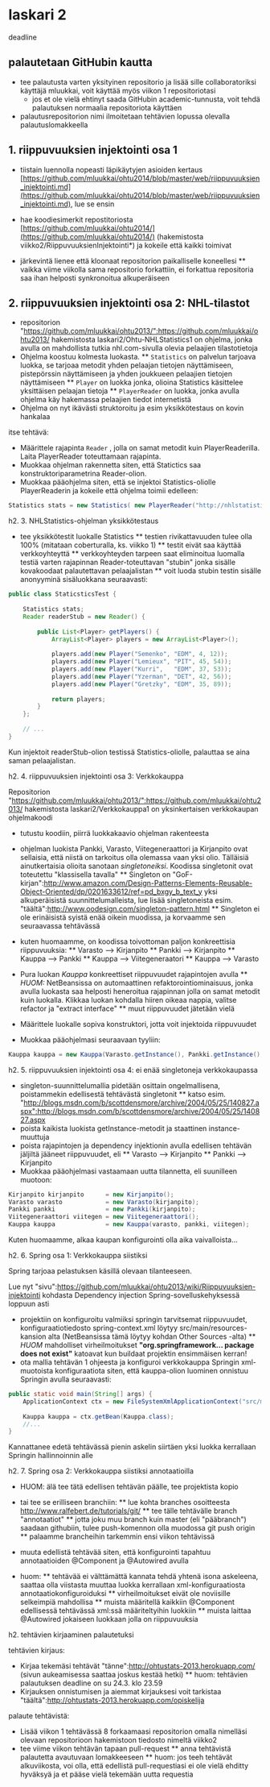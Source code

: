 # laskari 2

deadline 

## palautetaan GitHubin kautta

* tee palautusta varten yksityinen repositorio ja lisää sille collaboratoriksi käyttäjä mluukkai, voit käyttää myös viikon 1 repositoriotasi
  * jos et ole vielä ehtinyt saada GitHubin academic-tunnusta, voit tehdä palautuksen normaalia repositoriota käyttäen
* palautusrepositorion nimi ilmoitetaan tehtävien lopussa olevalla palautuslomakkeella

## 1. riippuvuuksien injektointi osa 1

* tiistain luennolla nopeasti läpikäytyjen asioiden kertaus [https://github.com/mluukkai/ohtu2014/blob/master/web/riippuvuuksien_injektointi.md](https://github.com/mluukkai/ohtu2014/blob/master/web/riippuvuuksien_injektointi.md), lue se ensin
* hae koodiesimerkit repostitoriosta [https://github.com/mluukkai/ohtu2014/](https://github.com/mluukkai/ohtu2014/) (hakemistosta viikko2/RiippuvuuksienInjektointi*) ja kokeile että kaikki toimivat

* järkevintä lienee että kloonaat repositorion paikalliselle koneellesi
** vaikka viime viikolla sama repositorio forkattiin, ei forkattua repositoria saa ihan helposti synkronoitua alkuperäiseen

## 2. riippuvuuksien injektointi osa 2: NHL-tilastot

* repositorion "https://github.com/mluukkai/ohtu2013/":https://github.com/mluukkai/ohtu2013/ hakemistosta laskari2/Ohtu-NHLStatistics1 on ohjelma, jonka avulla on mahdollista tutkia nhl.com-sivulla olevia pelaajien tilastotietoja
* Ohjelma koostuu kolmesta luokasta.
** <code>Statistics</code> on palvelun tarjoava luokka, se tarjoaa metodit yhden pelaajan tietojen näyttämiseen, pistepörssin näyttämiseen ja yhden joukkueen pelaajien tietojen näyttämiseen
** <code>Player</code>  on luokka jonka, olioina Statistics käsittelee yksittäisen pelaajan tietoja
** <code>PlayerReader</code>  on luokka, jonka avulla ohjelma käy hakemassa pelaajien tiedot internetistä
* Ohjelma on nyt ikävästi struktoroitu ja esim yksikkötestaus on kovin hankalaa

itse tehtävä:

* Määrittele rajapinta <code>Reader</code> , jolla on samat metodit kuin PlayerReaderilla. Laita PlayerReader toteuttamaan rajapinta.
* Muokkaa ohjelman rakennetta siten, että Statictics saa konstruktoriparametrina Reader-olion.
* Muokkaa pääohjelma siten, että se injektoi Statistics-oliolle PlayerReaderin ja kokeile että ohjelma toimii edelleen:

``` java
Statistics stats = new Statistics( new PlayerReader("http://nhlstatistics.herokuapp.com/players.txt") );
```

h2. 3.  NHLStatistics-ohjelman yksikkötestaus

* tee yksikkötestit luokalle Statistics
** testien rivikattavuuden tulee olla 100% (mitataan coberturalla, ks. viikko 1)
** testit eivät saa käyttää verkkoyhteyttä
** verkkoyhteyden tarpeen saat eliminoitua luomalla testiä varten rajapinnan Reader-toteuttavan "stubin" jonka sisälle kovakoodaat palautettavan pelaajalistan
** voit luoda stubin testin sisälle anonyyminä sisäluokkana seuraavasti:

``` java
public class StaticsticsTest {
 
    Statistics stats;
    Reader readerStub = new Reader() {
 
        public List<Player> getPlayers() {
            ArrayList<Player> players = new ArrayList<Player>();
 
            players.add(new Player("Semenko", "EDM", 4, 12));
            players.add(new Player("Lemieux", "PIT", 45, 54));
            players.add(new Player("Kurri",   "EDM", 37, 53));
            players.add(new Player("Yzerman", "DET", 42, 56));
            players.add(new Player("Gretzky", "EDM", 35, 89));
 
            return players;
        }
    };
 
    // ...
}
```

Kun injektoit readerStub-olion testissä Statistics-oliolle, palauttaa se aina saman pelaajalistan.

h2. 4. riippuvuuksien injektointi osa 3: Verkkokauppa

Repositorion  "https://github.com/mluukkai/ohtu2013/":https://github.com/mluukkai/ohtu2013/ hakemistosta laskari2/Verkkokauppa1 on yksinkertaisen verkkokaupan ohjelmakoodi

* tutustu koodiin, piirrä luokkakaavio ohjelman rakenteesta
* ohjelman luokista Pankki, Varasto, Viitegeneraattori ja Kirjanpito ovat sellaisia, että niistä on tarkoitus olla olemassa vaan yksi olio. Tälläisiä ainutkertaisia olioita sanotaan *singletoneiksi*. Koodissa singletonit ovat toteutettu "klassisella tavalla"
** Singleton on "GoF-kirjan":http://www.amazon.com/Design-Patterns-Elements-Reusable-Object-Oriented/dp/0201633612/ref=pd_bxgy_b_text_y yksi alkuperäisistä suunnittelumalleista, lue lisää singletoneista esim. "täältä":http://www.oodesign.com/singleton-pattern.html
** Singleton ei ole erinäisistä syistä enää oikein muodissa, ja korvaamme sen seuraavassa tehtävässä
    
* kuten huomaamme, on koodissa toivottoman paljon konkreettisia riippuvuuksia:
** Varasto --> Kirjanpito
** Pankki --> Kirjanpito
** Kauppa --> Pankki
** Kauppa --> Viitegeneraatori
** Kauppa --> Varasto
* Pura luokan *Kauppa* konkreettiset riippuvuudet rajapintojen avulla
** *HUOM:* NetBeansissa on automaattinen refaktorointiominaisuus, jonka avulla luokasta saa helposti heneroitua rajapinnan jolla on samat metodit kuin luokalla. Klikkaa luokan kohdalla hiiren oikeaa nappia, valitse refactor ja "extract interface"
** muut riippuvuudet jätetään vielä
   
* Määrittele luokalle sopiva konstruktori, jotta voit injektoida riippuvuudet
* Muokkaa pääohjelmasi seuraavaan tyyliin:


``` java
Kauppa kauppa = new Kauppa(Varasto.getInstance(), Pankki.getInstance(), Viitegeneraattori.getInstance() );
```

h2. 5. riippuvuuksien injektointi osa 4: ei enää singletoneja verkkokaupassa

* singleton-suunnittelumallia pidetään osittain ongelmallisena, poistammekin edellisestä tehtävästä singletonit
** katso esim. "http://blogs.msdn.com/b/scottdensmore/archive/2004/05/25/140827.aspx":http://blogs.msdn.com/b/scottdensmore/archive/2004/05/25/140827.aspx
* poista kaikista luokista getInstance-metodit ja staattinen instance-muuttuja
* poista rajapintojen ja dependency injektionin avulla edellisen tehtävän jäljiltä jääneet riippuvuudet, eli
** Varasto --> Kirjanpito
** Pankki --> Kirjanpito
* Muokkaa pääohjelmasi vastaamaan uutta tilannetta, eli suunilleen muotoon:

``` java
Kirjanpito kirjanpito      = new Kirjanpito();
Varasto varasto            = new Varasto(kirjanpito);
Pankki pankki              = new Pankki(kirjanpito);
Viitegeneraattori viitegen = new Viitegeneraattori();
Kauppa kauppa              = new Kauppa(varasto, pankki, viitegen);
```

Kuten huomaamme, alkaa kaupan konfigurointi olla aika vaivalloista...

h2. 6. Spring osa 1: Verkkokauppa siistiksi

Spring tarjoaa pelastuksen käsillä olevaan tilanteeseen.

Lue nyt "sivu":https://github.com/mluukkai/ohtu2013/wiki/Riippuvuuksien-injektointi kohdasta Dependency injection Spring-sovelluskehyksessä loppuun asti

*  projektiin on konfiguroitu valmiiksi springin tarvitsemat riippuvuudet, konfiguraatiotiedosto spring-context.xml löytyy src/main/resources-kansion alta (NetBeansissa tämä löytyy kohdan Other Sources -alta)
** *HUOM* mahdolliset virheilmoitukset __"org.springframework... package does not exist"__ katoavat kun buildaat projektin ensimmäisen kerran!
* ota mallia tehtävän 1 ohjeesta ja konfiguroi verkkokauppa Springin xml-muotoista konfiguraatiota siten, että kauppa-olion luominen onnistuu Springin avulla seuraavasti:

``` java
public static void main(String[] args) {
    ApplicationContext ctx = new FileSystemXmlApplicationContext("src/main/resources/spring-context.xml");
 
    Kauppa kauppa = ctx.getBean(Kauppa.class);
    //...
}
```

Kannattanee edetä tehtävässä pienin askelin siirtäen yksi luokka kerrallaan Springin hallinnoinnin alle

h2. 7. Spring osa 2: Verkkokauppa siistiksi annotaatioilla

* HUOM: älä tee tätä edellisen tehtävän päälle, tee projektista kopio
* tai tee se erilliseen branchiin:
** lue kohta branches osoitteesta http://www.ralfebert.de/tutorials/git/
** tee tälle tehtävälle branch "annotaatiot"
** jotta joku muu branch kuin master (eli "pääbranch") saadaan githubiin, tulee push-komennon olla muodossa git push origin <branchin-nimi>
** palaamme brancheihin tarkemmin ensi viikon tehtävissä

* muuta edellistä tehtävää siten, että konfigurointi tapahtuu annotaatioiden @Component ja @Autowired avulla
* huom: 
** tehtävää ei välttämättä kannata tehdä yhtenä isona askeleena, saattaa olla viistasta muuttaa luokka kerrallaan xml-konfiguraatiosta annotaatiokonfiguroiduksi
** virheilmoitukset eivät ole noviisille selkeimpiä mahdollisa
** muista määritellä kaikkiin @Component edellisessä tehtävässä xml:ssä määriteltyihin luokkiin
** muista laittaa @Autowired jokaiseen luokkaan jolla on riippuvuuksia

h2. tehtävien kirjaaminen palautetuksi

tehtävien kirjaus:

* Kirjaa tekemäsi tehtävät "tänne":http://ohtustats-2013.herokuapp.com/ (sivun aukeamisessa saattaa joskus kestää hetki)
** huom: tehtävien palautuksen deadline on su 24.3. klo 23.59
* Kirjauksen onnistumisen ja aiemmat kirjauksesi voit tarkistaa "täältä":http://ohtustats-2013.herokuapp.com/opiskelija

palaute tehtävistä:

* Lisää viikon 1 tehtävässä 8 forkaamaasi repositorion omalla nimelläsi olevaan repositorioon hakemistoon tiedosto nimeltä viikko2
* tee viime viikon tehtävän tapaan pull-request
** anna tehtävistä palautetta avautuvaan lomakkeeseen
** huom: jos teeh tehtävät alkuviikosta, voi olla, että edellistä pull-requestiasi ei ole vielä ehditty hyväksyä ja et pääse vielä tekemään uutta requestia


